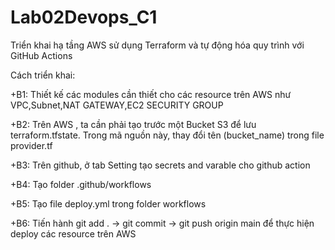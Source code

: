 # Lab02Devops_C1
Triển khai hạ tầng AWS sử dụng Terraform và tự động hóa quy trình với GitHub Actions

Cách triển khai:

+B1: Thiết kế các modules cần thiết cho các resource trên AWS như VPC,Subnet,NAT GATEWAY,EC2
SECURITY GROUP

+B2: Trên AWS , ta cần phải tạo trước một Bucket S3 để lưu terraform.tfstate. Trong mã nguồn này, thay đổi tên (bucket_name) trong file provider.tf

+B3: Trên github, ở tab Setting tạo secrets and varable cho github action

+B4: Tạo folder .github/workflows

+B5: Tạo file deploy.yml trong folder workflows

+B6: Tiến hành git add . -> git commit -> git push origin main để thực hiện deploy các resource
trên AWS
